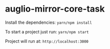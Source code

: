 # auglio-mirror-core-task

Install the dependencies:
`
yarn/npm install
`

To start a project just run:
`
yarn/npm start
`

Project will run at:
`
http://localhost:3000
`
